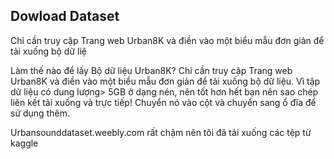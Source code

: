 ## Dowload Dataset

Chỉ cần truy cập Trang web Urban8K và điền vào một biểu mẫu đơn giản để tải xuống bộ dữ liệ

Làm thế nào để lấy Bộ dữ liệu Urban8K?
Chỉ cần truy cập Trang web Urban8K và điền vào một biểu mẫu đơn giản để tải xuống bộ dữ liệu. Vì tập dữ liệu có dung lượng> 5GB ở dạng nén, nên tốt hơn hết bạn nên sao chép liên kết tải xuống và trực tiếp! Chuyển nó vào cột và chuyển sang ổ đĩa để sử dụng thêm.

Urbansounddataset.weebly.com rất chậm nên tôi đã tải xuống các tệp từ kaggle